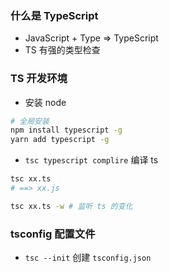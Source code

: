 ### 什么是 TypeScript
- JavaScript + Type => TypeScript
- TS 有强的类型检查

### TS 开发环境
- 安装 node 
```bash
# 全局安装
npm install typescript -g
yarn add typescript -g
```
- `tsc typescript complire` 编译 ts
```bash
tsc xx.ts 
# ==> xx.js

tsc xx.ts -w # 监听 ts 的变化
```

### tsconfig 配置文件
- `tsc --init` 创建 `tsconfig.json`